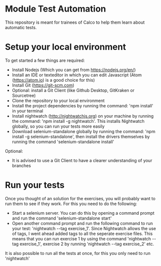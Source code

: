 # Module Test Automation
This repository is meant for trainees of Calco to help them learn about automatic tests.

# Setup your local environment
To get started a few things are required:
   - Install Nodejs (Which you can get from https://nodejs.org/en/)
   - Install an IDE or texteditor in which you can edit Javascript (Atom (https://atom.io) is a good choice for this)
   - Install Git (https://git-scm.com)
   - Optional: install a Git Client (like Github Desktop, GitKraken or Sourcetree)
   - Clone the repository to your local environment
   - Install the project dependencies by running the command: 'npm install' in your terminal
   - Install nightwatch (http://nightwatchjs.org) on your machine by running the command: 'npm install -g nightwatch'. This installs Nightwatch globally, so you can run your tests more easily
   - Download selenium-standalone globally by running the command: 'npm install -g selenium-standalone', then install the drivers themselves by running the command 'selenium-standalone install'

Optional:
   - It is advised to use a Git Client to have a clearer understanding of your branches

# Run your tests
Once you thought of an solution for the exercises, you will probably want to run them to see if they work. For this you need to do the following:
  - Start a selenium server. You can do this by opening a command prompt and run the command 'selenium-standalone start'
  - Open another command prompt and run the following command to run your test: 'nightwatch --tag exercise_1'. Since Nightwatch allows the use of tags, I went ahead added tags to all the seperate exercise files. This means that you can run exercise 1 by using the command 'nightwatch --tag exercise_1', exercise 2 by running 'nightwatch --tag exercise_2' etc.

It is also possible to run all the tests at once, for this you only need to run 'nightwatch'
